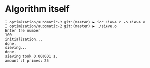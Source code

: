 Algorithm itself
===================
```
Ξ optimization/automatic-2 git:(master) ▶ icc sieve.c -o sieve.o
Ξ optimization/automatic-2 git:(master) ▶ ./sieve.o
Enter the number
100
initialization...
done.
sieving...
done.
sieving took 0.000001 s.
amount of primes: 25
```